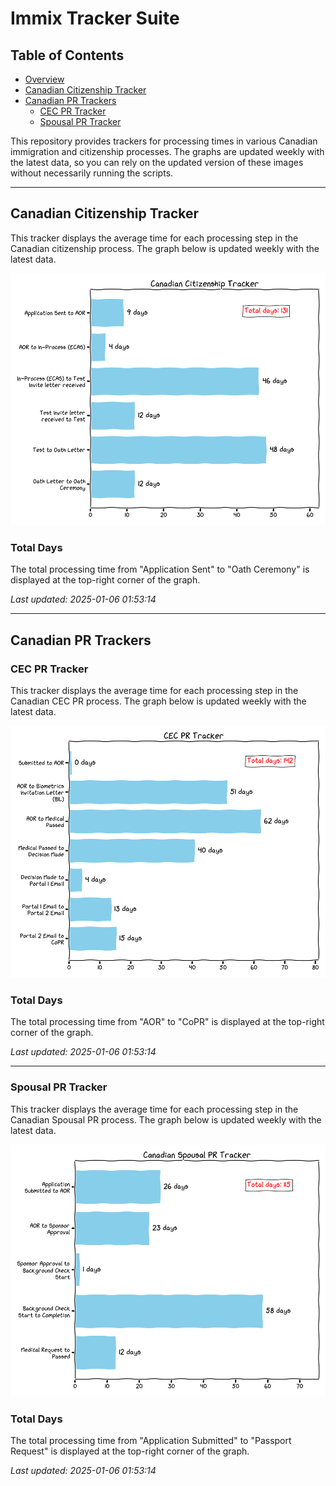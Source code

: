 # Immix Tracker Suite

## Table of Contents
- [Overview](#immix-tracker-suite)
- [Canadian Citizenship Tracker](#canadian-citizenship-tracker)
- [Canadian PR Trackers](#canadian-pr-trackers)
  - [CEC PR Tracker](#cec-pr-tracker)
  - [Spousal PR Tracker](#spousal-pr-tracker)

This repository provides trackers for processing times in various Canadian immigration and citizenship processes. The graphs are updated weekly with the latest data, so you can rely on the updated version of these images without necessarily running the scripts.

---

## Canadian Citizenship Tracker

This tracker displays the average time for each processing step in the Canadian citizenship process. The graph below is updated weekly with the latest data.

![Canadian Citizenship Tracker](citizenship/citizenship_tracker.png)

### Total Days
The total processing time from "Application Sent" to "Oath Ceremony" is displayed at the top-right corner of the graph.

_Last updated: 2025-01-06 01:53:14_

---

## Canadian PR Trackers

### CEC PR Tracker

This tracker displays the average time for each processing step in the Canadian CEC PR process. The graph below is updated weekly with the latest data.

![CEC PR Tracker](pr/cec/cec_pr_tracker.png)

### Total Days
The total processing time from "AOR" to "CoPR" is displayed at the top-right corner of the graph.

_Last updated: 2025-01-06 01:53:14_

---

### Spousal PR Tracker

This tracker displays the average time for each processing step in the Canadian Spousal PR process. The graph below is updated weekly with the latest data.

![Spousal PR Tracker](pr/spousal/spousal_pr_tracker.png)

### Total Days
The total processing time from "Application Submitted" to "Passport Request" is displayed at the top-right corner of the graph.

_Last updated: 2025-01-06 01:53:14_


